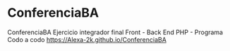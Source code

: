# ConferenciaBA
ConferenciaBA Ejercicio integrador final Front - Back End PHP - Programa Codo a codo https://Alexa-2k.github.io/ConferenciaBA
